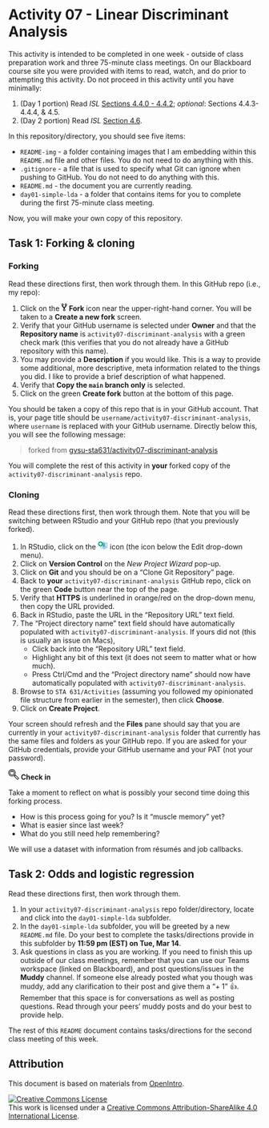 Activity 07 - Linear Discriminant Analysis
================

This activity is intended to be completed in one week - outside of class
preparation work and three 75-minute class meetings. On our Blackboard
course site you were provided with items to read, watch, and do prior to
attempting this activity. Do not proceed in this activity until you have
minimally:

1.  (Day 1 portion) Read *ISL* [Sections 4.4.0 -
    4.4.2](https://rdcu.be/c5fqV); *optional*: Sections 4.4.3-4.4.4, &
    4.5.
2.  (Day 2 portion) Read *ISL* [Section 4.6](https://rdcu.be/c5fqV).

In this repository/directory, you should see five items:

- `README-img` - a folder containing images that I am embedding within
  this `README.md` file and other files. You do not need to do anything
  with this.
- `.gitignore` - a file that is used to specify what Git can ignore when
  pushing to GitHub. You do not need to do anything with this.
- `README.md` - the document you are currently reading.
- `day01-simple-lda` - a folder that contains items for you to complete
  during the first 75-minute class meeting.

Now, you will make your own copy of this repository.

## Task 1: Forking & cloning

### Forking

Read these directions first, then work through them. In this GitHub repo
(i.e., my repo):

1.  Click on the ![fork](README-img/fork-icon.png) **Fork** icon near
    the upper-right-hand corner. You will be taken to a **Create a new
    fork** screen.
2.  Verify that your GitHub username is selected under **Owner** and
    that the **Repository name** is `activity07-discriminant-analysis`
    with a green check mark (this verifies that you do not already have
    a GitHub repository with this name).
3.  You may provide a **Description** if you would like. This is a way
    to provide some additional, more descriptive, meta information
    related to the things you did. I like to provide a brief description
    of what happened.
4.  Verify that **Copy the `main` branch only** is selected.
5.  Click on the green **Create fork** button at the bottom of this
    page.

You should be taken a copy of this repo that is in your GitHub account.
That is, your page title should be
`username/activity07-discriminant-analysis`, where `username` is
replaced with your GitHub username. Directly below this, you will see
the following message:

> forked from
> [gvsu-sta631/activity07-discriminant-analysis](https://github.com/gvsu-sta631/activity07-discriminant-analysis)

You will complete the rest of this activity in **your** forked copy of
the `activity07-discriminant-analysis` repo.

### Cloning

Read these directions first, then work through them. Note that you will
be switching between RStudio and your GitHub repo (that you previously
forked).

1.  In RStudio, click on the
    <img src="README-img/rproj-icon.png" alt="RStudio Project" width = "20"/>
    icon (the icon below the Edit drop-down menu).
2.  Click on **Version Control** on the *New Project Wizard* pop-up.
3.  Click on **Git** and you should be on a “Clone Git Repository” page.
4.  Back to **your** `activity07-discriminant-analysis` GitHub repo,
    click on the green **Code** button near the top of the page.
5.  Verify that **HTTPS** is underlined in orange/red on the drop-down
    menu, then copy the URL provided.
6.  Back in RStudio, paste the URL in the “Repository URL” text field.
7.  The “Project directory name” text field should have automatically
    populated with `activity07-discriminant-analysis`. If yours did not
    (this is usually an issue on Macs),
    - Click back into the “Repository URL” text field.
    - Highlight any bit of this text (it does not seem to matter what or
      how much).
    - Press Ctrl/Cmd and the “Project directory name” should now have
      automatically populated with `activity07-discriminant-analysis`.
8.  Browse to `STA 631/Activities` (assuming you followed my opinionated
    file structure from earlier in the semester), then click **Choose**.
9.  Click on **Create Project**.

Your screen should refresh and the **Files** pane should say that you
are currently in your `activity07-discriminant-analysis` folder that
currently has the same files and folders as your GitHub repo. If you are
asked for your GitHub credentials, provide your GitHub username and your
PAT (not your password).

![check-in](README-img/noun-magnifying-glass.png) **Check in**

Take a moment to reflect on what is possibly your second time doing this
forking process.

- How is this process going for you? Is it “muscle memory” yet?
- What is easier since last week?
- What do you still need help remembering?

We will use a dataset with information from résumés and job callbacks.

## Task 2: Odds and logistic regression

Read these directions first, then work through them.

1.  In your `activity07-discriminant-analysis` repo folder/directory,
    locate and click into the `day01-simple-lda` subfolder.
2.  In the `day01-simple-lda` subfolder, you will be greeted by a new
    `README.md` file. Do your best to complete the tasks/directions
    provide in this subfolder by **11:59 pm (EST) on Tue, Mar 14**.
3.  Ask questions in class as you are working. If you need to finish
    this up outside of our class meetings, remember that you can use our
    Teams workspace (linked on Blackboard), and post questions/issues in
    the **Muddy** channel. If someone else already posted what you
    though was muddy, add any clarification to their post and give them
    a “+ 1” 👍. Remember that this space is for conversations as well as
    posting questions. Read through your peers’ muddy posts and do your
    best to provide help.

The rest of this `README` document contains tasks/directions for the
second class meeting of this week.

<!--## Task 3: Updating your forked GitHub repo

You will need to start reading these directions back at my `gvsu-sta631/activity07-discriminant-analysis` GitHub repo **and** have your forked `username/activity07-discriminant-analysis` GitHub repo handy.
I recommend that you have my repo opened on one half of your screen and your repo opened on the other half.
Read these directions first, then work through them.

1. At the top of your `username/activity07-discriminant-analysis` repo (above the repo contents section), verify that you see a message that looks something like:
  
  > This branch is X commits behind gvsu-sta631:main.
  
2. Click on the hyperlinked "X commits behind" portion of that message to be taken to a **Comparing changes** page.
3. Verify that your drop-down menu options specify:
    - base repository: username/activity07-discriminant-analysis
    - base: main
    - head repository: gvsu-sta631/activity07-discriminant-analysis
    - compare: main
4. Also verify that you have a message directly below this that says:

  > &check; Able to merge. These branches can be automatically merged.
  
  Flag me if you see something different.

5. Click on the green **Create pull request** button under this previous message.
  Note you can look at the changes that I made, if you so desire, by scrolling down.
  However, this is not necessary.
6. On the next page, provide a short descriptive message in the "Title" box (e.g., "Adding Day 2 materials").
  You can also provide a more detailed message in the "Leave a comment" box if you choose.
7. Click on the green **Create pull request** button.
8. On the next screen which is titled the same thing as what you provided in the "Title" box on the previous screen, you will be presented with a bunch of information.
  If you scroll down a little, you should see a green check mark with a message that specifies:
  
  > This branch has no conflicts with the base branch
  
  And you can click on the green **Merge pull request**.
  
9. You will be provided with with an opportunity to provide another meaningful message (or accept the default message).
  Finally, click on the green **Confirm merge** button.
  You can now work directly from your `username/activity07-discriminant-analysis` repo.
  
In summary, what you just did is pulled my changes into your repository.
Git and GitHub refer to this as a "pull request" because you are asking to pull items into your repo.

## Task 4: Multiple logistic regression

You will continue to work in your `activity06.Rmd` file that you started during Day 1 of this activity.
Read these directions first, then work through them.

1. In your `activity07-discriminant-analysis` repo folder/directory, locate and click into the `day02-multiple-logistic` subfolder.
2. In the `day02-multiple-logistic` subfolder, you will be greeted by a new `README.md` file.
  Do your best to complete the tasks/directions provide in this subfolder by **11:59 pm (EST) on Thu, Feb 23**.
3. Ask questions in class as you are working. If you need to finish this up outside of our class meetings, remember that you can use our Teams workspace (linked on Blackboard), and post questions/issues in the **Muddy** channel.
  If someone else already posted what you though was muddy, add any clarification to their post and give them a "+ 1" 👍.
  Remember that this space is for conversations as well as posting questions.
  Read through your peers' muddy posts and do your best to provide help.

## Task 5: [One mo' gain](https://www.urbandictionary.com/define.php?term=one%20mo%27%20gain)

You will need to start reading these directions back at my `gvsu-sta631/activity07-discriminant-analysis` GitHub repo **and** have your forked `username/activity07-discriminant-analysis` GitHub repo handy.
I recommend that you have my repo opened on one half of your screen and your repo opened on the other half.
Read these directions first, then work through them.

1. At the top of your `username/activity07-discriminant-analysis` repo (above the repo contents section), verify that you see a message that looks something like:
  
  > This branch is X commits behind gvsu-sta631:main.
  
2. Click on the hyperlinked "X commits behind" portion of that message to be taken to a **Comparing changes** page.
3. Verify that your drop-down menu options specify:
    - base repository: username/activity07-discriminant-analysis
    - base: main
    - head repository: gvsu-sta631/activity07-discriminant-analysis
    - compare: main
4. Also verify that you have a message directly below this that says:

  > &check; Able to merge. These branches can be automatically merged.
  
  Flag me if you see something different.

5. Click on the green **Create pull request** button under this previous message.
  Note you can look at the changes that I made, if you so desire, by scrolling down.
  However, this is not necessary.
6. On the next page, provide a short descriptive message in the "Title" box (e.g., "Adding Day 2 materials").
  You can also provide a more detailed message in the "Leave a comment" box if you choose.
7. Click on the green **Create pull request** button.
8. On the next screen which is titled the same thing as what you provided in the "Title" box on the previous screen, you will be presented with a bunch of information.
  If you scroll down a little, you should see a green check mark with a message that specifies:
  
  > This branch has no conflicts with the base branch
  
  And you can click on the green **Merge pull request**.
  
9. You will be provided with with an opportunity to provide another meaningful message (or accept the default message).
  Finally, click on the green **Confirm merge** button.
  You can now work directly from your `username/activity07-discriminant-analysis` repo.
  
In summary, what you just did is pulled my changes into your repository.
Git and GitHub refer to this as a "pull request" because you are asking to pull items into your repo.

## Task 4: Mulinomial logistic regression

You will work in `activity06-multinomial.Rmd` file for this portion of the activity as we are working with a different dataset.
Read these directions first, then work through them.

1. In your `activity07-discriminant-analysis` repo folder/directory, locate and click into the `day03-multinomial-logistic` subfolder.
2. In the `day03-multinomial-logistic` subfolder, you will be greeted by a new `README.md` file.
  Do your best to complete the tasks/directions provide in this subfolder by **11:59 pm (EST) on Tue, Feb 28**.
3. Ask questions in class as you are working. If you need to finish this up outside of our class meetings, remember that you can use our Teams workspace (linked on Blackboard), and post questions/issues in the **Muddy** channel.
  If someone else already posted what you though was muddy, add any clarification to their post and give them a "+ 1" 👍.
  Remember that this space is for conversations as well as posting questions.
  Read through your peers' muddy posts and do your best to provide help.
-->

## Attribution

This document is based on materials from
[OpenIntro](https://www.openintro.org/).

<a rel="license" href="http://creativecommons.org/licenses/by-sa/4.0/"><img src="https://i.creativecommons.org/l/by-sa/4.0/88x31.png"
style="border-width:0" alt="Creative Commons License" /></a><br />This
work is licensed under a
<a rel="license" href="http://creativecommons.org/licenses/by-sa/4.0/">Creative
Commons Attribution-ShareAlike 4.0 International License</a>.
